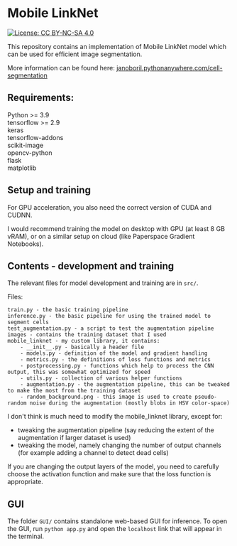 # Mobile LinkNet
[![License: CC BY-NC-SA 4.0](https://img.shields.io/badge/License-CC_BY--NC--SA_4.0-lightgrey.svg)](https://creativecommons.org/licenses/by-nc-sa/4.0/)

This repository contains an implementation of Mobile LinkNet model which can be used for efficient image segmentation.

More information can be found here: [janoboril.pythonanywhere.com/cell-segmentation](https://janoboril.pythonanywhere.com/cell-segmentation)

## Requirements:
Python >= 3.9  
tensorflow >= 2.9  
keras  
tensorflow-addons  
scikit-image  
opencv-python  
flask  
matplotlib  

## Setup and training
For GPU acceleration, you also need the correct version of CUDA and CUDNN.

I would recommend training the model on desktop with GPU (at least 8 GB vRAM), or on a similar setup on cloud (like Paperspace Gradient Notebooks).

## Contents - development and training
The relevant files for model development and training are in `src/`.

Files:
```
train.py - the basic training pipeline
inference.py - the basic pipeline for using the trained model to segment cells
test_augmentation.py - a script to test the augmentation pipeline
images - contains the training dataset that I used
mobile_linknet - my custom library, it contains:
    - __init__.py - basically a header file
    - models.py - definition of the model and gradient handling
    - metrics.py - the definitions of loss functions and metrics
    - postprocessing.py - functions which help to process the CNN output, this was somewhat optimized for speed
    - utils.py - collection of various helper functions
    - augmentation.py - the augmentation pipeline, this can be tweaked to make the most from the training dataset
    - random_background.png - this image is used to create pseudo-random noise during the augmentation (mostly blobs in HSV color-space)
```

I don't think is much need to modify the mobile_linknet library, except for:
 * tweaking the augmentation pipeline (say reducing the extent of the augmentation if larger dataset is used)
 * tweaking the model, namely changing the number of output channels (for example adding a channel to detect dead cells)

If you are changing the output layers of the model, you need to carefully choose the activation function and make sure that the loss function is appropriate.

## GUI
The folder `GUI/` contains standalone web-based GUI for inference. To open the GUI, run `python app.py` and open the `localhost` link that will appear in the terminal.